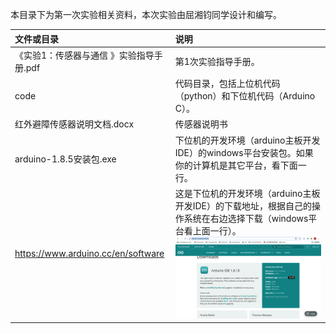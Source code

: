 本目录下为第一次实验相关资料，本次实验由屈湘钧同学设计和编写。

| 文件或目录                               | 说明                                                         |
| :--------------------------------------- | :----------------------------------------------------------- |
| 《实验1：传感器与通信 》实验指导手册.pdf | 第1次实验指导手册。                                          |
| code                                     | 代码目录，包括上位机代码（python）和下位机代码（Arduino C）。 |
| 红外避障传感器说明文档.docx              | 传感器说明书                                                 |
| arduino-1.8.5安装包.exe                  | 下位机的开发环境（arduino主板开发IDE）的windows平台安装包。如果你的计算机是其它平台，看下面一行。 |
| https://www.arduino.cc/en/software       | 这是下位机的开发环境（arduino主板开发IDE）的下载地址，根据自己的操作系统在右边选择下载（windows平台看上面一行）。 ![](./ideDownLoad.png) |

